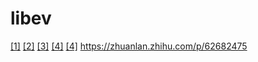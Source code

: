 # libev

[[1]](https://luohaha.github.io/Chinese-uvbook/source/basics_of_libuv.html)
[[2]](https://blog.csdn.net/drdairen/article/details/53694550)
[[3]](https://blog.csdn.net/drdairen/article/details/53746944)
[[4]](https://segmentfault.com/a/1190000003063859)
[[4]](https://www.itzhai.com/categories/%E7%BD%91%E7%BB%9C/)
https://zhuanlan.zhihu.com/p/62682475
